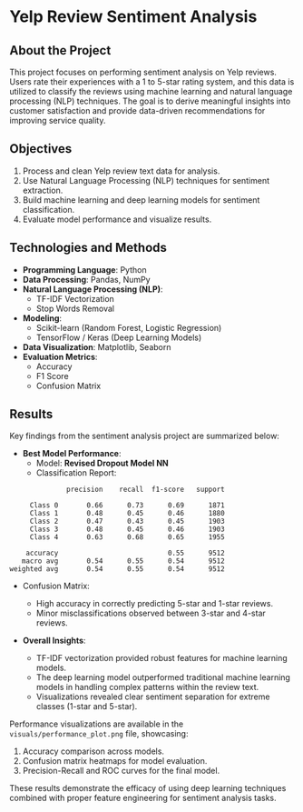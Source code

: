 # **Yelp Review Sentiment Analysis**

## **About the Project**
This project focuses on performing sentiment analysis on Yelp reviews. Users rate their experiences with a 1 to 5-star rating system, and this data is utilized to classify the reviews using machine learning and natural language processing (NLP) techniques. The goal is to derive meaningful insights into customer satisfaction and provide data-driven recommendations for improving service quality.

## **Objectives**
1. Process and clean Yelp review text data for analysis.
2. Use Natural Language Processing (NLP) techniques for sentiment extraction.
3. Build machine learning and deep learning models for sentiment classification.
4. Evaluate model performance and visualize results.

## **Technologies and Methods**
- **Programming Language**: Python
- **Data Processing**: Pandas, NumPy
- **Natural Language Processing (NLP)**:
  - TF-IDF Vectorization
  - Stop Words Removal
- **Modeling**:
  - Scikit-learn (Random Forest, Logistic Regression)
  - TensorFlow / Keras (Deep Learning Models)
- **Data Visualization**: Matplotlib, Seaborn
- **Evaluation Metrics**:
  - Accuracy
  - F1 Score
  - Confusion Matrix


## **Results**
Key findings from the sentiment analysis project are summarized below:

- **Best Model Performance**:
  - Model: **Revised Dropout Model NN**
  - Classification Report:
```plaintext
              precision    recall  f1-score   support

     Class 0       0.66      0.73      0.69      1871
     Class 1       0.48      0.45      0.46      1880
     Class 2       0.47      0.43      0.45      1903
     Class 3       0.48      0.45      0.46      1903
     Class 4       0.63      0.68      0.65      1955
    
    accuracy                           0.55      9512
   macro avg       0.54      0.55      0.54      9512
weighted avg       0.54      0.55      0.54      9512
```
  - Confusion Matrix: 
    - High accuracy in correctly predicting 5-star and 1-star reviews.
    - Minor misclassifications observed between 3-star and 4-star reviews.



- **Overall Insights**:
  - TF-IDF vectorization provided robust features for machine learning models.
  - The deep learning model outperformed traditional machine learning models in handling complex patterns within the review text.
  - Visualizations revealed clear sentiment separation for extreme classes (1-star and 5-star).

Performance visualizations are available in the `visuals/performance_plot.png` file, showcasing:
1. Accuracy comparison across models.
2. Confusion matrix heatmaps for model evaluation.
3. Precision-Recall and ROC curves for the final model.

These results demonstrate the efficacy of using deep learning techniques combined with proper feature engineering for sentiment analysis tasks.
